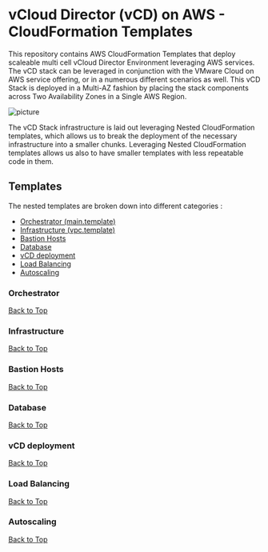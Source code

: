# vCloud Director (vCD) on AWS - CloudFormation Templates

This repository contains AWS CloudFormation Templates that deploy scaleable multi cell vCloud Director Environment leveraging AWS services.
The vCD stack can be leveraged in conjunction with the VMware Cloud on AWS service offering, or in a numerous different scenarios as well.
This vCD Stack is deployed in a Multi-AZ fashion by placing the stack components across Two Availability Zones in a Single AWS Region.

![picture](https://github.com/llyubenov/VCDonAWS/blob/master/VCDonAWS.jpg)

The vCD Stack infrastructure is laid out leveraging Nested CloudFormation templates, which allows us to break the deployment of the necessary infrastructure into a smaller chunks.
Leveraging Nested CloudFormation templates allows us also to have smaller templates with less repeatable code in them.

## Templates
The nested templates are broken down into different categories :

* [Orchestrator (main.template)](#orchestrator)
* [Infrastructure (vpc.template)](#infrastructure)
* [Bastion Hosts](#bastion-hosts)
* [Database](#database)
* [vCD deployment](#vcd-deployment)
* [Load Balancing](#load-balancing)
* [Autoscaling](#autoscaling)

### Orchestrator
[Back to Top](#vcloud-director-vcd-on-aws---cloudformation-templates)


### Infrastructure
[Back to Top](#vcloud-director-vcd-on-aws---cloudformation-templates)

### Bastion Hosts
[Back to Top](#vcloud-director-vcd-on-aws---cloudformation-templates)

### Database
[Back to Top](#vcloud-director-vcd-on-aws---cloudformation-templates)

### vCD deployment
[Back to Top](#vcloud-director-vcd-on-aws---cloudformation-templates)

### Load Balancing
[Back to Top](#vcloud-director-vcd-on-aws---cloudformation-templates)

### Autoscaling
[Back to Top](#vcloud-director-vcd-on-aws---cloudformation-templates)
